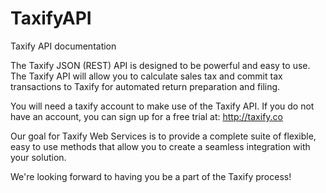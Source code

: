 # TaxifyAPI
Taxify API documentation

The Taxify JSON (REST) API is designed to be powerful and easy to use. The Taxify API will allow you to calculate sales tax and commit tax transactions to Taxify for automated return preparation and filing.

You will need a taxify account to make use of the Taxify API. If you do not have an account, you can sign up for a free trial at: http://taxify.co

Our goal for Taxify Web Services is to provide a complete suite of flexible, easy to use methods that allow you to create a seamless integration with your solution.

We're looking forward to having you be a part of the Taxify process!
